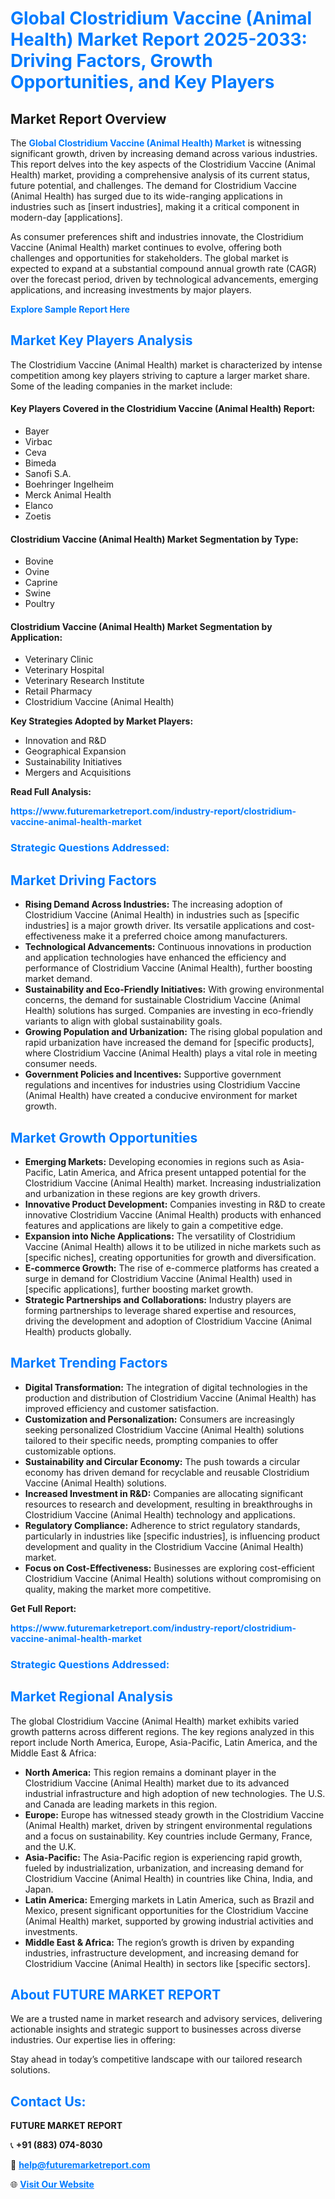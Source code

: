 <h1 style="color: #007BFF;">Global Clostridium Vaccine (Animal Health) Market Report 2025-2033: Driving Factors, Growth Opportunities, and Key Players</h1>

<section id="overview">
<h2>Market Report Overview</h2>
<p>The <a href="https://www.futuremarketreport.com/industry-report/clostridium-vaccine-animal-health-market" style="color: #007BFF; text-decoration: none;"><strong>Global Clostridium Vaccine (Animal Health) Market</strong></a> is witnessing significant growth, driven by increasing demand across various industries. This report delves into the key aspects of the Clostridium Vaccine (Animal Health) market, providing a comprehensive analysis of its current status, future potential, and challenges. The demand for Clostridium Vaccine (Animal Health) has surged due to its wide-ranging applications in industries such as [insert industries], making it a critical component in modern-day [applications].</p>
<p>As consumer preferences shift and industries innovate, the Clostridium Vaccine (Animal Health) market continues to evolve, offering both challenges and opportunities for stakeholders. The global market is expected to expand at a substantial compound annual growth rate (CAGR) over the forecast period, driven by technological advancements, emerging applications, and increasing investments by major players.</p>
</section>

<section id="overview">
<p><a href="https://www.futuremarketreport.com/request-sample/reportId=125753" style="color: #007BFF; text-decoration: none;"><strong>Explore Sample Report Here</strong></a></p>
</section>

<section id="key-players">
<h2 style="color: #007BFF;">Market Key Players Analysis</h2>
<p>The Clostridium Vaccine (Animal Health) market is characterized by intense competition among key players striving to capture a larger market share. Some of the leading companies in the market include:</p>
<h4>Key Players Covered in the Clostridium Vaccine (Animal Health) Report:</h4>
<ul><li>Bayer</li><li>Virbac</li><li>Ceva</li><li>Bimeda</li><li>Sanofi S.A.</li><li>Boehringer Ingelheim</li><li>Merck Animal Health</li><li>Elanco</li><li>Zoetis</li></ul>
<h4>Clostridium Vaccine (Animal Health) Market Segmentation by Type:</h4>
<ul><li>Bovine</li><li>Ovine</li><li>Caprine</li><li>Swine</li><li>Poultry</li></ul>

<h4>Clostridium Vaccine (Animal Health) Market Segmentation by Application:</h4>
<ul><li>Veterinary Clinic</li><li>Veterinary Hospital</li><li>Veterinary Research Institute</li><li>Retail Pharmacy</li><li>Clostridium Vaccine (Animal Health)</li></ul>
<p><strong>Key Strategies Adopted by Market Players:</strong></p>
<ul>
<li>Innovation and R&D</li>
<li>Geographical Expansion</li>
<li>Sustainability Initiatives</li>
<li>Mergers and Acquisitions</li>
</ul>
</section>

<section>
<p><strong>Read Full Analysis: </strong></p><a href="https://www.futuremarketreport.com/industry-report/clostridium-vaccine-animal-health-market" style="color: #007BFF; text-decoration: none;"><strong>https://www.futuremarketreport.com/industry-report/clostridium-vaccine-animal-health-market</strong></a>
<h3 style="color: #007BFF;">Strategic Questions Addressed:</h3>
</section>

<section id="driving-factors">
<h2 style="color: #007BFF;">Market Driving Factors</h2>
<ul>
<li><strong>Rising Demand Across Industries:</strong> The increasing adoption of Clostridium Vaccine (Animal Health) in industries such as [specific industries] is a major growth driver. Its versatile applications and cost-effectiveness make it a preferred choice among manufacturers.</li>
<li><strong>Technological Advancements:</strong> Continuous innovations in production and application technologies have enhanced the efficiency and performance of Clostridium Vaccine (Animal Health), further boosting market demand.</li>
<li><strong>Sustainability and Eco-Friendly Initiatives:</strong> With growing environmental concerns, the demand for sustainable Clostridium Vaccine (Animal Health) solutions has surged. Companies are investing in eco-friendly variants to align with global sustainability goals.</li>
<li><strong>Growing Population and Urbanization:</strong> The rising global population and rapid urbanization have increased the demand for [specific products], where Clostridium Vaccine (Animal Health) plays a vital role in meeting consumer needs.</li>
<li><strong>Government Policies and Incentives:</strong> Supportive government regulations and incentives for industries using Clostridium Vaccine (Animal Health) have created a conducive environment for market growth.</li>
</ul>
</section>

<section id="growth-opportunities">
<h2 style="color: #007BFF;">Market Growth Opportunities</h2>
<ul>
<li><strong>Emerging Markets:</strong> Developing economies in regions such as Asia-Pacific, Latin America, and Africa present untapped potential for the Clostridium Vaccine (Animal Health) market. Increasing industrialization and urbanization in these regions are key growth drivers.</li>
<li><strong>Innovative Product Development:</strong> Companies investing in R&D to create innovative Clostridium Vaccine (Animal Health) products with enhanced features and applications are likely to gain a competitive edge.</li>
<li><strong>Expansion into Niche Applications:</strong> The versatility of Clostridium Vaccine (Animal Health) allows it to be utilized in niche markets such as [specific niches], creating opportunities for growth and diversification.</li>
<li><strong>E-commerce Growth:</strong> The rise of e-commerce platforms has created a surge in demand for Clostridium Vaccine (Animal Health) used in [specific applications], further boosting market growth.</li>
<li><strong>Strategic Partnerships and Collaborations:</strong> Industry players are forming partnerships to leverage shared expertise and resources, driving the development and adoption of Clostridium Vaccine (Animal Health) products globally.</li>
</ul>
</section>

<section id="trending-factors">
<h2 style="color: #007BFF;">Market Trending Factors</h2>
<ul>
<li><strong>Digital Transformation:</strong> The integration of digital technologies in the production and distribution of Clostridium Vaccine (Animal Health) has improved efficiency and customer satisfaction.</li>
<li><strong>Customization and Personalization:</strong> Consumers are increasingly seeking personalized Clostridium Vaccine (Animal Health) solutions tailored to their specific needs, prompting companies to offer customizable options.</li>
<li><strong>Sustainability and Circular Economy:</strong> The push towards a circular economy has driven demand for recyclable and reusable Clostridium Vaccine (Animal Health) solutions.</li>
<li><strong>Increased Investment in R&D:</strong> Companies are allocating significant resources to research and development, resulting in breakthroughs in Clostridium Vaccine (Animal Health) technology and applications.</li>
<li><strong>Regulatory Compliance:</strong> Adherence to strict regulatory standards, particularly in industries like [specific industries], is influencing product development and quality in the Clostridium Vaccine (Animal Health) market.</li>
<li><strong>Focus on Cost-Effectiveness:</strong> Businesses are exploring cost-efficient Clostridium Vaccine (Animal Health) solutions without compromising on quality, making the market more competitive.</li>
</ul>
</section>

<section>
<p><strong>Get Full Report: </strong></p><a href="https://www.futuremarketreport.com/industry-report/clostridium-vaccine-animal-health-market" style="color: #007BFF; text-decoration: none;"><strong>https://www.futuremarketreport.com/industry-report/clostridium-vaccine-animal-health-market</strong></a>
<h3 style="color: #007BFF;">Strategic Questions Addressed:</h3>
</section>


<section id="regional-analysis">
<h2 style="color: #007BFF;">Market Regional Analysis</h2>
<p>The global Clostridium Vaccine (Animal Health) market exhibits varied growth patterns across different regions. The key regions analyzed in this report include North America, Europe, Asia-Pacific, Latin America, and the Middle East & Africa:</p>
<ul>
<li><strong>North America:</strong> This region remains a dominant player in the Clostridium Vaccine (Animal Health) market due to its advanced industrial infrastructure and high adoption of new technologies. The U.S. and Canada are leading markets in this region.</li>
<li><strong>Europe:</strong> Europe has witnessed steady growth in the Clostridium Vaccine (Animal Health) market, driven by stringent environmental regulations and a focus on sustainability. Key countries include Germany, France, and the U.K.</li>
<li><strong>Asia-Pacific:</strong> The Asia-Pacific region is experiencing rapid growth, fueled by industrialization, urbanization, and increasing demand for Clostridium Vaccine (Animal Health) in countries like China, India, and Japan.</li>
<li><strong>Latin America:</strong> Emerging markets in Latin America, such as Brazil and Mexico, present significant opportunities for the Clostridium Vaccine (Animal Health) market, supported by growing industrial activities and investments.</li>
<li><strong>Middle East & Africa:</strong> The region’s growth is driven by expanding industries, infrastructure development, and increasing demand for Clostridium Vaccine (Animal Health) in sectors like [specific sectors].</li>
</ul>
</section>

<footer>
<h2 style="color: #007BFF;">About FUTURE MARKET REPORT</h2>
<p>We are a trusted name in market research and advisory services, delivering actionable insights and strategic support to businesses across diverse industries. Our expertise lies in offering:</p>

<p>Stay ahead in today’s competitive landscape with our tailored research solutions.</p>

<h2 style="color: #007BFF;">Contact Us:</h2>
<p><strong>FUTURE MARKET REPORT</strong></p>
<p>📞 <strong>+91 (883) 074-8030</strong></p>
<p>📧 <strong><a href="mailto:help@futuremarketreport.com" style="color: #007BFF;">help@futuremarketreport.com</a></strong></p>
<p>🌐 <strong><a href="https://www.futuremarketreport.com/" style="color: #007BFF;">Visit Our Website</a></strong></p>
</footer>